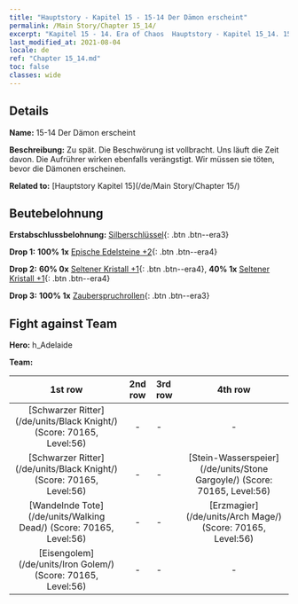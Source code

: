 ```yaml
---
title: "Hauptstory - Kapitel 15 - 15-14 Der Dämon erscheint"
permalink: /Main Story/Chapter 15_14/
excerpt: "Kapitel 15 - 14. Era of Chaos  Hauptstory - Kapitel 15_14. 15-14 Der Dämon erscheint"
last_modified_at: 2021-08-04
locale: de
ref: "Chapter 15_14.md"
toc: false
classes: wide
---
```


## Details

 **Name:** 15-14 Der Dämon erscheint

 **Beschreibung:** Zu spät. Die Beschwörung ist vollbracht. Uns läuft die Zeit davon. Die Aufrührer wirken ebenfalls verängstigt. Wir müssen sie töten, bevor die Dämonen erscheinen.

 **Related to:** [Hauptstory Kapitel 15](/de/Main Story/Chapter 15/)

## Beutebelohnung

 **Erstabschlussbelohnung:** [Silberschlüssel](/ItemsDE/con_693/){: .btn .btn--era3}

 **Drop 1:** **100% 1x** [Epische Edelsteine +2](/ItemsDE/mat_51/){: .btn .btn--era4}

 **Drop 2:** **60% 0x** [Seltener Kristall +1](/ItemsDE/mat_45/){: .btn .btn--era4}, **40% 1x** [Seltener Kristall +1](/ItemsDE/mat_45/){: .btn .btn--era4}

 **Drop 3:** **100% 1x** [Zauberspruchrollen](/ItemsDE/con_694/){: .btn .btn--era3}


## Fight against Team
 **Hero:** h_Adelaide

 **Team:**


  | 1st row | 2nd row | 3rd row | 4th row |
  |:----:|:----:|:----|:----:|
  | [Schwarzer Ritter](/de/units/Black Knight/) (Score: 70165, Level:56)  | - | - | - |
  | [Schwarzer Ritter](/de/units/Black Knight/) (Score: 70165, Level:56)  | - | - | [Stein-Wasserspeier](/de/units/Stone Gargoyle/) (Score: 70165, Level:56)  |
  | [Wandelnde Tote](/de/units/Walking Dead/) (Score: 70165, Level:56)  | - | - | [Erzmagier](/de/units/Arch Mage/) (Score: 70165, Level:56)  |
  | [Eisengolem](/de/units/Iron Golem/) (Score: 70165, Level:56)  | - | - | - |



